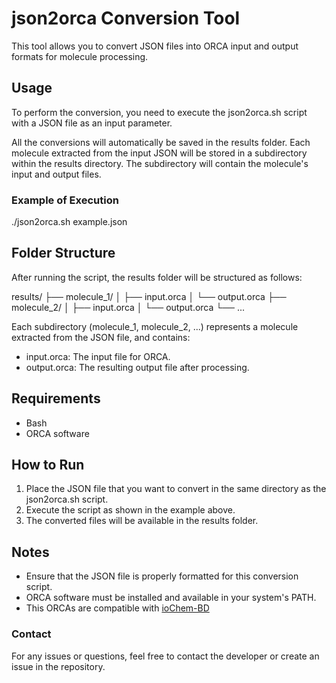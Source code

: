 # json2orca Conversion Tool

This tool allows you to convert JSON files into ORCA input and output formats for molecule processing.

## Usage

To perform the conversion, you need to execute the json2orca.sh script with a JSON file as an input parameter.

All the conversions will automatically be saved in the results folder. Each molecule extracted from the input JSON will be stored in a subdirectory within the results directory. The subdirectory will contain the molecule's input and output files.

### Example of Execution

./json2orca.sh example.json

## Folder Structure

After running the script, the results folder will be structured as follows:

results/
    ├── molecule_1/
    │   ├── input.orca
    │   └── output.orca
    ├── molecule_2/
    │   ├── input.orca
    │   └── output.orca
    └── ...

Each subdirectory (molecule_1, molecule_2, ...) represents a molecule extracted from the JSON file, and contains:
- input.orca: The input file for ORCA.
- output.orca: The resulting output file after processing.

## Requirements

- Bash
- ORCA software

## How to Run

1. Place the JSON file that you want to convert in the same directory as the json2orca.sh script.
2. Execute the script as shown in the example above.
3. The converted files will be available in the results folder.

## Notes

- Ensure that the JSON file is properly formatted for this conversion script.
- ORCA software must be installed and available in your system's PATH.
- This ORCAs are compatible with [ioChem-BD](https://www.iochem-bd.com/)


### Contact

For any issues or questions, feel free to contact the developer or create an issue in the repository.
